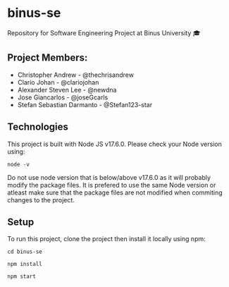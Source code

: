 # binus-se

Repository for Software Engineering Project at Binus University 🎓

## Project Members:
-   Christopher Andrew - @thechrisandrew
-   Clario Johan - @clariojohan
-   Alexander Steven Lee - @newdna
-   Jose Giancarlos - @joseGcarls
-   Stefan Sebastian Darmanto - @Stefan123-star

## Technologies
This project is built with Node JS v17.6.0.
Please check your Node version using:
```
node -v
```
Do not use node version that is below/above v17.6.0 as it will probably modify the package files. It is prefered to use the same Node version or atleast make sure that the package files are not modified when commiting changes to the project.

## Setup
To run this project, clone the project then install it locally using npm:

```
cd binus-se
```
```
npm install
```
```
npm start
```